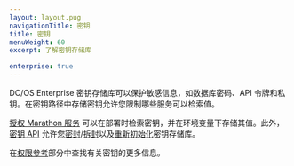 ```yaml
---
layout: layout.pug
navigationTitle: 密钥
title: 密钥
menuWeight: 60
excerpt: 了解密钥存储库

enterprise: true
---
```

<!-- The source repository for this topic is https://github.com/dcos/dcos-docs-site -->


DC/OS Enterprise 密钥存储库可以保护敏感信息，如数据库密码、API 令牌和私钥。在密钥路径中存储密钥允许您限制哪些服务可以检索值。

[授权 Marathon 服务](/zh/1.11//security/ent/#spaces) 可以在部署时检索密钥，并在环境变量下存储其值。此外，[密钥 API](/zh/1.11/security/ent/secrets/secrets-api/) 允许您[密封](/zh/1.11/security/ent/secrets/seal-store/)/[拆封](/zh/1.11/security/ent/secrets/unseal-store/)以及[重新初始化](/zh/1.11/security/ent/secrets/custom-key/)密钥存储库。

在[权限参考](/zh/1.11/security/ent/perms-reference/#secrets)部分中查找有关密钥的更多信息。
